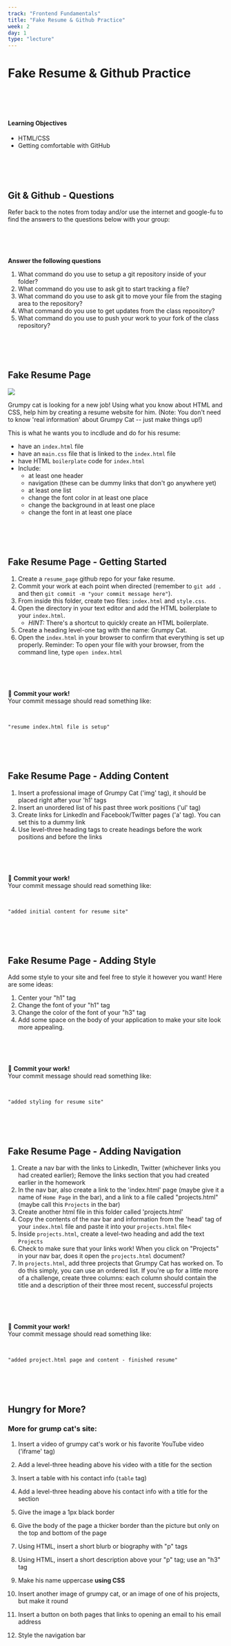 ```yaml
---
track: "Frontend Fundamentals"
title: "Fake Resume & Github Practice"
week: 2
day: 1
type: "lecture"
---
```



# Fake Resume & Github Practice

<br>
<br>
<br>


#### Learning Objectives

- HTML/CSS
- Getting comfortable with GitHub


<br>
<br>
<br>


## Git & Github - Questions

Refer back to the notes from today and/or use the internet and google-fu to find the answers to the questions below with your group:

<br>
<br>
<br>

**Answer the following questions**

1. What command do you use to setup a git repository inside of your folder?
1. What command do you use to ask git to start tracking a file?
1. What command do you use to ask git to move your file from the staging area to the repository?
1. What command do you use to get updates from the class repository?
1. What command do you use to push your work to your fork of the class repository?

<br>
<br>
<br>

## Fake Resume Page

![](https://imgur.com/gpMfn6n.png)

Grumpy cat is looking for a new job! Using what you know about HTML and CSS, help him by creating a resume website for him. (Note: You don't need to know 'real information' about Grumpy Cat -- just make things up!)

This is what he wants you to incdlude and do for his resume:

- have an `index.html` file
- have an `main.css` file that is linked to the `index.html` file
- have HTML `boilerplate` code for `index.html`
- Include:
  - at least one header
  - navigation (these can be dummy links that don't go anywhere yet)
  - at least one list
  - change the font color in at least one place
  - change the background in at least one place
  - change the font in at least one place

<br>
<br>
<br>


## Fake Resume Page - Getting Started

1. Create a `resume_page` github repo for your fake resume. 
2. Commit your work at each point when directed (remember to `git add .` and then `git commit -m "your commit message here"`).
3. From inside this folder, create two files: `index.html` and `style.css`.
4. Open the directory in your text editor and add the HTML boilerplate to your `index.html`.
    - _HINT:_ There's a shortcut to quickly create an HTML boilerplate. 
5. Create a heading level-one tag with the name: Grumpy Cat.
6. Open the `index.html` in your browser to confirm that everything is set up properly.
Reminder: To open your file with your browser, from the command line, type `open index.html`

<br>
<br>
<br>


🔴 **Commit your work!** <br>
Your commit message should read something like: 


<br>

`"resume index.html file is setup"`


<br>
<br>
<br>


## Fake Resume Page - Adding Content

1. Insert a professional image of Grumpy Cat ('img' tag), it should be placed right after your 'h1' tags
1. Insert an unordered list of his past three work positions ('ul' tag)
1. Create links for LinkedIn and Facebook/Twitter pages ('a' tag). You can set this to a dummy link
1. Use level-three heading tags to create headings before the work positions and before the links

<br>
<br>
<br>


🔴 **Commit your work!** <br>
Your commit message should read something like: 

<br>


`"added initial content for resume site"`

<br>
<br>
<br>


## Fake Resume Page - Adding Style

Add some style to your site and feel free to style it however you want! Here are some ideas:

1. Center your "h1" tag
1. Change the font of your "h1" tag
1. Change the color of the font of your "h3" tag
1. Add some space on the body of your application to make your site look more appealing.

<br>
<br>
<br>


🔴 **Commit your work!** <br>
Your commit message should read something like: 

<br>

`"added styling for resume site"`


<br>
<br>
<br>


## Fake Resume Page - Adding Navigation

1. Create a nav bar with the links to LinkedIn, Twitter (whichever links you had created earlier); Remove the links section that you had created earlier in the homework
1. In the nav bar, also create a link to the 'index.html' page (maybe give it a name of `Home Page` in the bar), and a link to a file called "projects.html" (maybe call this `Projects` in the bar)
1. Create another html file in this folder called 'projects.html'
1. Copy the contents of the nav bar and information from the 'head' tag of your `index.html` file and paste it into your `projects.html` file<
1. Inside `projects.html`, create a level-two heading and add the text `Projects`
1. Check to make sure that your links work! When you click on "Projects" in your nav bar, does it open the `projects.html` document?
1. In `projects.html`, add three projects that Grumpy Cat has worked on. To do this simply, you can use an ordered list. If you're up for a little more of a challenge, create three columns: each column should contain the title and a description of their three most recent, successful projects

<br>
<br>
<br>


🔴 **Commit your work!** <br>
Your commit message should read something like: 

<br>

`"added project.html page and content - finished resume"`


<br>
<br>
<br>

## Hungry for More?

### More for grump cat's site:
1. Insert a video of grumpy cat's work or his favorite YouTube video ('iframe' tag)
1. Add a level-three heading above his video with a title for the section
1. Insert a table with his contact info (`table` tag)
1. Add a level-three heading above his contact info with a title for the section

1. Give the image a 1px black border<br>
1. Give the body of the page a thicker border than the picture but only on the top and bottom of the page
1. Using HTML, insert a short blurb or biography with "p" tags
1. Using HTML, insert a short description above your "p" tag; use an "h3" tag
1. Make his name uppercase <strong>using CSS</strong>

1. Insert another image of grumpy cat, or an image of one of his projects, but make it round
1. Insert a button on both pages that links to opening an email to his email address
1. Style the navigation bar
